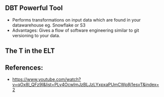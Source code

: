 ## DBT Powerful Tool
   * Performs transformations on input data which are found in your datawarehouse
     eg. Snowflake or S3
   * Advantages: Gives a flow of software engineering similar to git versioning
     to your data. 

## The T in the ELT 


## References: 
   * https://www.youtube.com/watch?v=qOx8l_QFz9I&list=PLy4OcwImJzBLJzLYxpxaPUmCWp8j1esvT&index=2
